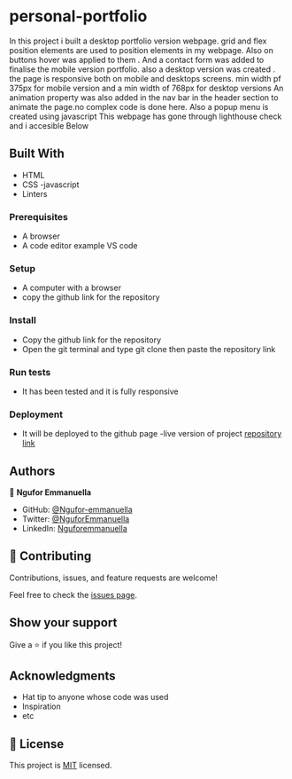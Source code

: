 # personal-portfolio

In this project i built a desktop portfolio version webpage. grid and flex position elements are used to position elements in my webpage. Also on buttons hover was applied to them . And a contact form was added to finalise the mobile version portfolio. also a desktop version was created . the page is responsive both on mobile and desktops screens. min width pf 375px for mobile version and a min width of 768px for desktop versions
An animation property was also added in the nav bar in the header section to animate the page.no complex code is done here. Also a popup menu is created using javascript  This webpage has gone through lighthouse check and i accesible Below 
## Built With

- HTML
- CSS
-javascript
- Linters

### Prerequisites

- A browser
- A code editor example VS code

### Setup

- A computer with a browser
- copy  the github link for the repository 

### Install

- Copy the github link for the repository
- Open the git terminal and type git clone then paste the repository link

### Run tests

- It has been tested and it is fully responsive

### Deployment

- It will be deployed to the github page
-live version of project [repository link](https://ngufor-emmanuella.github.io/personal-portfolio/)

## Authors

👤 **Ngufor Emmanuella**

- GitHub: [@Ngufor-emmanuella](https://github.com/Ngufor-emmanuella)
- Twitter: [@NguforEmmanuella](https://twitter.com/NguforEmmanuella)
- LinkedIn: [Nguforemmanuella](https://linkedin.com/in/Nguforemmanuella)


## 🤝 Contributing

Contributions, issues, and feature requests are welcome!

Feel free to check the [issues page](../../issues/).

## Show your support

Give a ⭐️ if you like this project!

## Acknowledgments

- Hat tip to anyone whose code was used
- Inspiration
- etc

## 📝 License

This project is [MIT](./MIT.md) licensed.